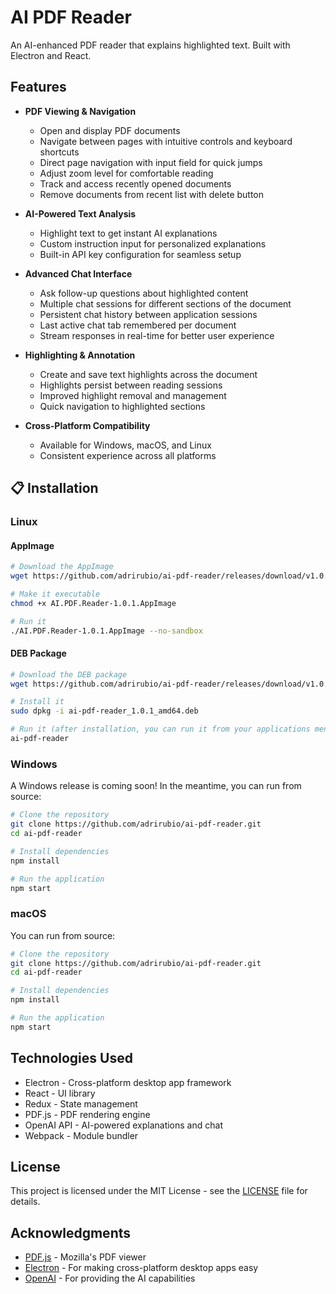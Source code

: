 # AI PDF Reader

An AI-enhanced PDF reader that explains highlighted text. Built with Electron and React.

## Features

- **PDF Viewing & Navigation**
  - Open and display PDF documents
  - Navigate between pages with intuitive controls and keyboard shortcuts
  - Direct page navigation with input field for quick jumps
  - Adjust zoom level for comfortable reading
  - Track and access recently opened documents
  - Remove documents from recent list with delete button

- **AI-Powered Text Analysis**
  - Highlight text to get instant AI explanations
  - Custom instruction input for personalized explanations
  - Built-in API key configuration for seamless setup

- **Advanced Chat Interface**
  - Ask follow-up questions about highlighted content
  - Multiple chat sessions for different sections of the document
  - Persistent chat history between application sessions
  - Last active chat tab remembered per document
  - Stream responses in real-time for better user experience

- **Highlighting & Annotation**
  - Create and save text highlights across the document
  - Highlights persist between reading sessions
  - Improved highlight removal and management
  - Quick navigation to highlighted sections

- **Cross-Platform Compatibility**
  - Available for Windows, macOS, and Linux
  - Consistent experience across all platforms

## 📋 Installation

### Linux

#### AppImage
```bash
# Download the AppImage
wget https://github.com/adrirubio/ai-pdf-reader/releases/download/v1.0.1/AI.PDF.Reader-1.0.1.AppImage

# Make it executable
chmod +x AI.PDF.Reader-1.0.1.AppImage

# Run it
./AI.PDF.Reader-1.0.1.AppImage --no-sandbox
```

#### DEB Package
```bash
# Download the DEB package
wget https://github.com/adrirubio/ai-pdf-reader/releases/download/v1.0.1/ai-pdf-reader_1.0.1_amd64.deb

# Install it
sudo dpkg -i ai-pdf-reader_1.0.1_amd64.deb

# Run it (after installation, you can run it from your applications menu or command line)
ai-pdf-reader
```

### Windows
A Windows release is coming soon! In the meantime, you can run from source:

```bash
# Clone the repository
git clone https://github.com/adrirubio/ai-pdf-reader.git
cd ai-pdf-reader

# Install dependencies
npm install

# Run the application
npm start
```

### macOS
You can run from source:

```bash
# Clone the repository
git clone https://github.com/adrirubio/ai-pdf-reader.git
cd ai-pdf-reader

# Install dependencies
npm install

# Run the application
npm start
```

## Technologies Used

- Electron - Cross-platform desktop app framework
- React - UI library
- Redux - State management
- PDF.js - PDF rendering engine
- OpenAI API - AI-powered explanations and chat
- Webpack - Module bundler

## License

This project is licensed under the MIT License - see the [LICENSE](LICENSE) file for details.

## Acknowledgments

- [PDF.js](https://mozilla.github.io/pdf.js/) - Mozilla's PDF viewer
- [Electron](https://www.electronjs.org/) - For making cross-platform desktop apps easy
- [OpenAI](https://openai.com/) - For providing the AI capabilities
